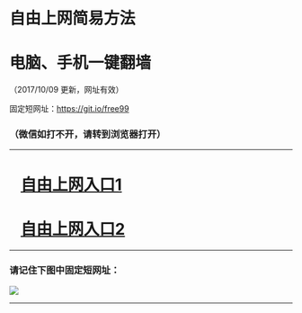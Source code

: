 ﻿# 自由上网简易方法

# 电脑、手机一键翻墙

（2017/10/09 更新，网址有效）

固定短网址：https://git.io/free99

### （微信如打不开，请转到浏览器打开）


***





# &nbsp;&nbsp; <a href="http://ft2391426574.fwq-tz-1001.info/fwqtz01.html?t=10090018620 " target="_blank">自由上网入口1</a>
# &nbsp;&nbsp; <a href="http://ft1711522969.fwq-tz-1002.info/fwqtz02.html?t=1009001822 " target="_blank">自由上网入口2</a>
***

### 请记住下图中固定短网址：

<img src="https://s3-us-west-2.amazonaws.com/fwq-1001/yjfq-20170905okok.png" /> 


***

